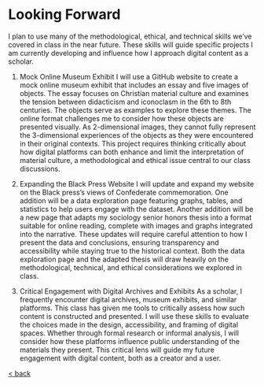 # Looking Forward

I plan to use many of the methodological, ethical, and technical skills we’ve covered in class in the near future. These skills will guide specific projects I am currently developing and influence how I approach digital content as a scholar.

1. Mock Online Museum Exhibit
I will use a GitHub website to create a mock online museum exhibit that includes an essay and five images of objects. The essay focuses on Christian material culture and examines the tension between didacticism and iconoclasm in the 6th to 8th centuries. The objects serve as examples to explore these themes. The online format challenges me to consider how these objects are presented visually. As 2-dimensional images, they cannot fully represent the 3-dimensional experiences of the objects as they were encountered in their original contexts. This project requires thinking critically about how digital platforms can both enhance and limit the interpretation of material culture, a methodological and ethical issue central to our class discussions.

2. Expanding the Black Press Website
I will update and expand my website on the Black press’s views of Confederate commemoration. One addition will be a data exploration page featuring graphs, tables, and statistics to help users engage with the dataset. Another addition will be a new page that adapts my sociology senior honors thesis into a format suitable for online reading, complete with images and graphs integrated into the narrative. These updates will require careful attention to how I present the data and conclusions, ensuring transparency and accessibility while staying true to the historical context. Both the data exploration page and the adapted thesis will draw heavily on the methodological, technical, and ethical considerations we explored in class.

3. Critical Engagement with Digital Archives and Exhibits
As a scholar, I frequently encounter digital archives, museum exhibits, and similar platforms. This class has given me tools to critically assess how such content is constructed and presented. I will use these skills to evaluate the choices made in the design, accessibility, and framing of digital spaces. Whether through formal research or informal analysis, I will consider how these platforms influence public understanding of the materials they present. This critical lens will guide my future engagement with digital content, both as a creator and a user.

[< back](DH.html)
